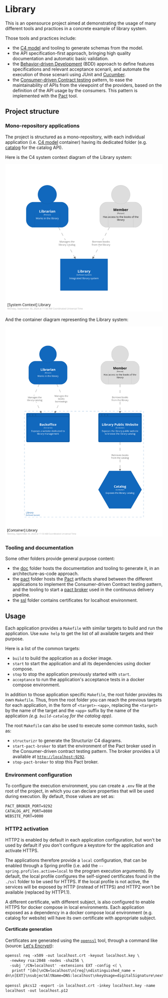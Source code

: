 # Library

This is an opensource project aimed at demonstrating the usage of many different tools and practices in a concrete
example of library system.

Those tools and practices include:

- the [C4 model](https://c4model.com/) and tooling to generate schemas from the model.
- the API specification-first approach, bringing high quality documentation and automatic basic validation.
- the [Behavior-driven Development](https://en.wikipedia.org/wiki/Behavior-driven_development) (BDD) approach to define
  features specifications and relevant acceptance scenarii, and automate the execution of those scenarii using JUnit and
  [Cucumber](https://cucumber.io/).
- the [Consumer-driven Contract testing](https://martinfowler.com/articles/consumerDrivenContracts.html) pattern, to
  ease the maintainability of APIs from the viewpoint of the providers, based on the definition of the API usage by the
  consumers. This pattern is implemented with the [Pact](https://docs.pact.io/) tool.

## Project structure

### Mono-repository applications

The project is structured as a mono-repository, with each individual application (i.e. [C4 model](https://c4model.com/)
container) having its dedicated folder (e.g. [catalog](./catalog) for the catalog API).

Here is the C4 system context diagram of the Library system:

![Library system context](doc/architecture/c4/Library-Context.png)

And the container diagram representing the Library system:

![Library containers](doc/architecture/c4/Library-Containers.png)

### Tooling and documentation

Some other folders provide general purpose content:

- the [doc](./doc) folder hosts the documentation and tooling to generate it, in an architecture-as-code approach.
- the [pact](./pact) folder hosts the [Pact](https://docs.pact.io/) artifacts shared between the different applications
  to implement the Consumer-driven Contract testing pattern, and the tooling to start a
  [pact broker](https://github.com/pact-foundation/pact_broker) used in the continuous delivery pipeline.
- the [ssl](./ssl) folder contains certificates for localhost environment.

## Usage

Each application provides a `Makefile` with similar targets to build and run the application. Use `make help` to get the
list of all available targets and their purpose.

Here is a list of the common targets:

- `build` to build the application as a docker image.
- `start` to start the application and all its dependencies using docker compose.
- `stop` to stop the application previously started with `start`.
- `acceptance` to run the application's acceptance tests in a docker compose environment.

In addition to those application specific `Makefile`, the root folder provides its own `Makefile`. Thus, from the root
folder you can reach the previous targets for each application, in the form of `<target>-<app>`, replacing the `<target>`
by the name of the target and the `<app>` suffix by the name of the application _(e.g. `build-catalog` for the catalog
app)_.

The root `Makefile` can also be used to execute some common tasks, such as:

- `structurizr` to generate the Structurizr C4 diagrams.
- `start-pact-broker` to start the environment of the Pact broker used in the Consumer-driven contract testing pattern.
  The broker provides a UI available at [`http://localhost:9292`](http://localhost:9292).
- `stop-pact-broker` to stop this Pact broker.

### Environment configuration

To configure the execution environment, you can create a `.env` file at the root of the project, in which you can declare
properties that will be used during execution. By default, those values are set as:

```properties
PACT_BROKER_PORT=9292
CATALOG_API_PORT=8080
WEBSITE_PORT=9000
```

### HTTP2 activation

HTTP2 is enabled by default in each application configuration, but won't be used by default if you don't configure a
keystore for the application and activate HTTPS.

The applications therefore provide a `local` configuration, that can be enabled through a Spring profile (i.e. add the
`--spring.profiles.active=local` to the program execution arguments). By default, the local profile configures the
self-signed certificates found in the `./ssl` folder to be used for HTTPS. If the local profile is not active, the
services will be exposed by HTTP (instead of HTTPS) and HTTP2 won't be available (replaced by HTTP1.1).

A different certificate, with different subject, is also configured to enable HTTPS for docker compose in local
environments. Each application exposed as a dependency in a docker compose local environment (e.g. catalog for website)
will have its own certificate with appropriate subject.

#### Certificate generation

Certificates are generated using the [`openssl`]() tool, through a command like (source:
[Let's Encrypt](https://letsencrypt.org/docs/certificates-for-localhost/)):

```shell
openssl req -x509 -out localhost.crt -keyout localhost.key \
  -newkey rsa:2048 -nodes -sha256 \
  -subj '/CN=localhost' -extensions EXT -config <( \
   printf "[dn]\nCN=localhost\n[req]\ndistinguished_name = dn\n[EXT]\nsubjectAltName=DNS:localhost\nkeyUsage=digitalSignature\nextendedKeyUsage=serverAuth")

openssl pkcs12 -export -in localhost.crt -inkey localhost.key -name localhost -out localhost.p12
```